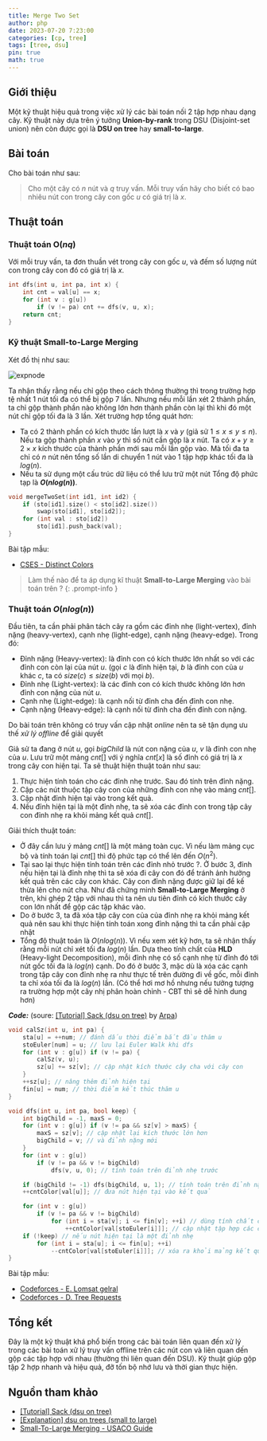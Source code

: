 ```yaml
---
title: Merge Two Set
author: php
date: 2023-07-20 7:23:00
categories: [cp, tree]
tags: [tree, dsu]
pin: true
math: true
---
```


## Giới thiệu
Một kỹ thuật hiệu quả trong việc xử lý các bài toán nối 2 tập hợp nhau dạng cây. Kỹ thuật này dựa trên ý tưởng **Union-by-rank** trong DSU (Disjoint-set union) nên còn được gọi là **DSU on tree** hay **small-to-large**.

## Bài toán
Cho bài toán như sau:
> Cho một cây có $n$ nút và $q$ truy vấn. Mỗi truy vấn hãy cho biết có bao nhiêu nút con trong cây con gốc $u$ có giá trị là $x$.

## Thuật toán
### Thuật toán O($nq$)

Với mỗi truy vấn, ta đơn thuần vét trong cây con gốc $u$, và đếm số lượng nút con trong cây con đó có giá trị là $x$.

```cpp
int dfs(int u, int pa, int x) {
    int cnt = val[u] == x;
    for (int v : g[u]) 
        if (v != pa) cnt += dfs(v, u, x);
    return cnt;
}
```
### Kỹ thuật Small-to-Large Merging
Xét đồ thị như sau:

![expnode](https://github.com/HPhuoc0906/HPhuoc0906.github.io/assets/120120929/074ef25f-6ad8-46ff-acc2-a57e734b7090)

Ta nhận thấy rằng nếu chỉ gộp theo cách thông thường thì trong trường hợp tệ nhất 1 nút tối đa có thể bị gộp 7 lần. Nhưng nếu mỗi lần xét 2 thành phần, ta chỉ gộp thành phần nào không lớn hơn thành phần còn lại thì khi đó một nút chỉ gộp tối đa là 3 lần. Xét trường hợp tổng quát hơn: 
- Ta có 2 thành phần có kích thước lần lượt là $x$ và $y$ (giả sử $1 \le x \le y \le n$). Nếu ta gộp thành phần $x$ vào $y$ thì số nút cần gộp là $x$ nút. Ta có $x + y \ge 2 \times x$ kích thước của thành phần mới sau mỗi lần gộp vào. Mà tối đa ta chỉ có $n$ nút nên tổng số lần di chuyển 1 nút vào 1 tập hợp khác tối đa là $log(n)$.
-  Nếu ta sử dụng một cấu trúc dữ liệu có thể lưu trữ một nút Tổng độ phức tạp là **$O(nlog(n))$**.

```cpp
void mergeTwoSet(int id1, int id2) {
    if (sto[id1].size() < sto[id2].size())
        swap(sto[id1], sto[id2]);
    for (int val : sto[id2])
        sto[id1].push_back(val);
}
```
Bài tập mẫu:
- [CSES - Distinct Colors](https://cses.fi/problemset/task/1139/)

> Làm thế nào để ta áp dụng kĩ thuật **Small-to-Large Merging** vào bài toán trên ?
{: .prompt-info }
### Thuật toán $O(nlog(n))$
Đầu tiên, ta cần phải phân tách cây ra gồm các đỉnh nhẹ (light-vertex), đỉnh nặng (heavy-vertex), cạnh nhẹ (light-edge), cạnh nặng (heavy-edge). Trong đó:

- Đỉnh nặng (Heavy-vertex): là đỉnh con có kích thước lớn nhất so với các đỉnh con còn lại của nút $u$. (gọi $c$ là đỉnh hiện tại, $b$ là đỉnh con của $u$ khác $c$, ta có $size(c) \le size(b)$ với mọi $b$).
- Đỉnh nhẹ (Light-vertex): là các đỉnh con có kích thước không lớn hơn đỉnh con nặng của nút $u$.
- Cạnh nhẹ (Light-edge): là cạnh nối từ đỉnh cha đến đỉnh con nhẹ. 
- Cạnh nặng (Heavy-edge): là cạnh nối từ đỉnh cha đến đỉnh con nặng.

Do bài toán trên không có truy vấn cập nhật *online* nên ta sẽ tận dụng ưu thế *xử lý offline* để giải quyết

Giả sử ta đang ở nút $u$, gọi $bigChild$ là nút con nặng của $u$, $v$ là đỉnh con nhẹ của $u$. Lưu trữ một mảng $cnt[]$ với ý nghĩa $cnt[x]$ là số đỉnh có giá trị là $x$ trong cây con hiện tại. Ta sẽ thuật hiện thuật toán như sau:
1. Thực hiện tính toán cho các đỉnh nhẹ trước. Sau đó tính trên đỉnh nặng.
2. Cập các nút thuộc tập cây con của những đỉnh con nhẹ vào mảng $cnt[]$.
3. Cập nhật đỉnh hiện tại vào trong kết quả.
4. Nếu đỉnh hiện tại là một đỉnh nhẹ, ta sẽ xóa các đỉnh con trong tập cây con đỉnh nhẹ ra khỏi mảng kết quả $cnt[]$.

Giải thích thuật toán:
- Ở đây cần lưu ý mảng $cnt[]$ là một mảng toàn cục. Vì nếu làm mảng cục bộ và tính toán lại $cnt[]$ thì độ phức tạp có thể lên đến $O(n^2)$.
- Tại sao lại thực hiện tính toán trên các đỉnh nhỏ trước ?. Ở bước 3, đỉnh nếu hiện tại là đỉnh nhẹ thì ta sẽ xóa đi cây con đó để tránh ảnh hưởng kết quả trên các cây con khác. Cây con đỉnh nặng được giữ lại để kế thừa lên cho nút cha. Như đã chứng minh **Small-to-Large Merging** ở trên, khi ghép $2$ tập với nhau thì ta nên ưu tiên đỉnh có kích thước cây con lớn nhất để gộp các tập khác vào.
- Do ở bước 3, ta đã xóa tập cây con của của đỉnh nhẹ ra khỏi mảng kết quả nên sau khi thực hiện tính toán xong đỉnh nặng thì ta cần phải cập nhật 
- Tổng độ thuật toán là $O(nlog(n))$. Vì nếu xem xét kỹ hơn, ta sẽ nhận thấy rằng mỗi nút chỉ xét tối đa $log(n)$ lần. Dựa theo tính chất của **HLD** (Heavy-light Decomposition), mỗi đỉnh nhẹ có số cạnh nhẹ từ đỉnh đó tới nút gốc tối đa là $log(n)$ cạnh. Do đó ở bước 3, mặc dù là xóa các cạnh trong tập cây con đỉnh nhẹ ra như thực tế trên đường đi về gốc, mỗi đỉnh ta chỉ xóa tối đa là $log(n)$ lần. (Có thể hơi mơ hồ nhưng nếu tưởng tượng ra trường hợp một cây nhị phân hoàn chỉnh - CBT thì sẽ dễ hình dung hơn)

***Code:*** (soure: [[Tutorial] Sack (dsu on tree)](https://codeforces.com/blog/entry/44351) by [Arpa](https://codeforces.com/profile/Arpa))
```cpp
void calSz(int u, int pa) {
    sta[u] = ++num; // đánh dấu thời điểm bắt đầu thăm u
    stoEuler[num] = u; // lưu lại Euler Walk khi dfs
    for (int v : g[u]) if (v != pa) {
        calSz(v, u);
        sz[u] += sz[v]; // cập nhật kích thước cây cha với cây con
    }
    ++sz[u]; // nâng thêm đỉnh hiện tại
    fin[u] = num; // thời điểm kết thúc thăm u
}

void dfs(int u, int pa, bool keep) {
    int bigChild = -1, maxS = 0;
    for (int v : g[u]) if (v != pa && sz[v] > maxS) {
        maxS = sz[v]; // cập nhật lại kích thước lớn hơn
        bigChild = v; // và đỉnh nặng mới
    }
    for (int v : g[u])
        if (v != pa && v != bigChild)
            dfs(v, u, 0); // tính toán trên đỉnh nhẹ trước

    if (bigChild != -1) dfs(bigChild, u, 1); // tính toán trên đỉnh nặng sau
    ++cntColor[val[u]]; // đưa nút hiện tại vào kết quả

    for (int v : g[u])
        if (v != pa && v != bigChild)
            for (int i = sta[v]; i <= fin[v]; ++i) // dùng tính chất của Euler Walk để lấy nhanh các nút con
                ++cntColor[val[stoEuler[i]]]; // cập nhật tập hợp các cây con đỉnh nhẹ vào kết quả
    if (!keep) // nếu nút hiện tại là một đỉnh nhẹ
        for (int i = sta[u]; i <= fin[u]; ++i)
            --cntColor[val[stoEuler[i]]]; // xóa ra khỏi mảng kết quả
}
```
Bài tập mẫu:
- [Codeforces - E. Lomsat gelral](https://codeforces.com/problemset/problem/600/E)
- [Codeforces - D. Tree Requests](https://codeforces.com/problemset/problem/570/D)

## Tổng kết
Đây là một kỹ thuật khá phổ biến trong các bài toán liên quan đến xử lý trong các bài toán xử lý truy vấn offline trên các nút con và liên quan dến gộp các tập hợp với nhau (thường thì liên quan đến DSU). Kỹ thuật giúp gộp tập $2$ hợp nhanh và hiệu quả, đỡ tốn bộ nhớ lưu và thời gian thực hiện.
## Nguồn tham khảo
- [[Tutorial] Sack (dsu on tree)](https://codeforces.com/blog/entry/44351)
- [[Explanation] dsu on trees (small to large)](https://codeforces.com/blog/entry/67696)
- [Small-To-Large Merging - USACO Guide](https://usaco.guide/plat/merging?lang=cpp)
